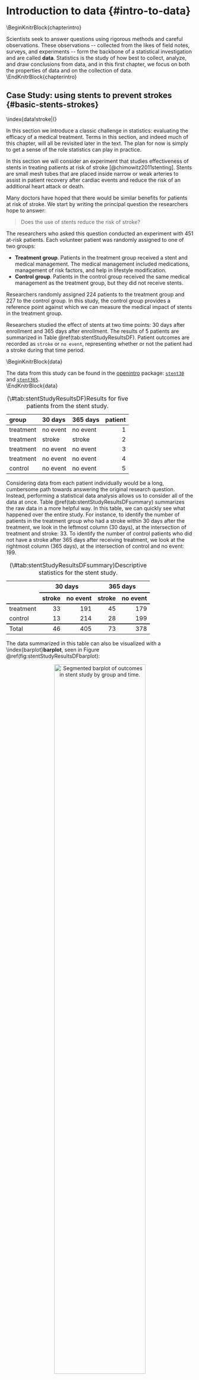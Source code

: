 # Introduction to data {#intro-to-data}

\BeginKnitrBlock{chapterintro}<div class="chapterintro">Scientists seek to answer questions using rigorous methods and careful observations. 
These observations -- collected from the likes of field notes, surveys, and experiments -- form the backbone of a statistical investigation and are called **data**. 
Statistics is the study of how best to collect, analyze, and draw conclusions from data, and in this first chapter, we focus on both the properties of data and on the collection of data.</div>\EndKnitrBlock{chapterintro}



## Case Study: using stents to prevent strokes {#basic-stents-strokes}

\index{data!stroke|(}

In this section we introduce a classic challenge in statistics: evaluating the efficacy of a medical treatment. 
Terms in this section, and indeed much of this chapter, will all be revisited later in the text. 
The plan for now is simply to get a sense of the role statistics can play in practice.

In this section we will consider an experiment that studies effectiveness of stents in treating patients at risk of stroke [@chimowitz2011stenting].
Stents are small mesh tubes that are placed inside narrow or weak arteries to assist in patient recovery after cardiac events and reduce the risk of an additional heart attack or death. 

Many doctors have hoped that there would be similar benefits for patients at risk of stroke. We start by writing the principal question the researchers hope to answer:

> Does the use of stents reduce the risk of stroke?

The researchers who asked this question conducted an experiment with 451 at-risk patients. Each volunteer patient was randomly assigned to one of two groups:

- **Treatment group**. Patients in the treatment group received a stent and medical management. 
The medical management included medications, management of risk factors, and help in lifestyle modification.
- **Control group**. Patients in the control group received the same medical management as the treatment group, but they did not receive stents.

Researchers randomly assigned 224 patients to the treatment group and 227 to the control group. 
In this study, the control group provides a reference point against which we can measure the medical impact of stents in the treatment group.

Researchers studied the effect of stents at two time points: 30 days after enrollment and 365 days after enrollment. 
The results of 5 patients are summarized in Table \@ref(tab:stentStudyResultsDF). 
Patient outcomes are recorded as `stroke` or `no event`, representing whether or not the patient had a stroke during that time period.

\BeginKnitrBlock{data}<div class="data">The data from this study can be found in the [openintro](http://openintrostat.github.io/openintro) package: [`stent30`](http://openintrostat.github.io/openintro/reference/stent30.html) and [`stent365`](http://openintrostat.github.io/openintro/reference/stent365.html).</div>\EndKnitrBlock{data}

<table>
<caption>(\#tab:stentStudyResultsDF)Results for five patients from the stent study.</caption>
 <thead>
  <tr>
   <th style="text-align:left;"> group </th>
   <th style="text-align:left;"> 30 days </th>
   <th style="text-align:left;"> 365 days </th>
   <th style="text-align:right;"> patient </th>
  </tr>
 </thead>
<tbody>
  <tr>
   <td style="text-align:left;"> treatment </td>
   <td style="text-align:left;"> no event </td>
   <td style="text-align:left;"> no event </td>
   <td style="text-align:right;"> 1 </td>
  </tr>
  <tr>
   <td style="text-align:left;"> treatment </td>
   <td style="text-align:left;"> stroke </td>
   <td style="text-align:left;"> stroke </td>
   <td style="text-align:right;"> 2 </td>
  </tr>
  <tr>
   <td style="text-align:left;"> treatment </td>
   <td style="text-align:left;"> no event </td>
   <td style="text-align:left;"> no event </td>
   <td style="text-align:right;"> 3 </td>
  </tr>
  <tr>
   <td style="text-align:left;"> treatment </td>
   <td style="text-align:left;"> no event </td>
   <td style="text-align:left;"> no event </td>
   <td style="text-align:right;"> 4 </td>
  </tr>
  <tr>
   <td style="text-align:left;"> control </td>
   <td style="text-align:left;"> no event </td>
   <td style="text-align:left;"> no event </td>
   <td style="text-align:right;"> 5 </td>
  </tr>
</tbody>
</table>

Considering data from each patient individually would be a long, cumbersome path towards answering the original research question. 
Instead, performing a statistical data analysis allows us to consider all of the data at once. 
Table \@ref(tab:stentStudyResultsDFsummary) summarizes the raw data in a more helpful way. 
In this table, we can quickly see what happened over the entire study. 
For instance, to identify the number of patients in the treatment group who had a stroke within 30 days after the treatment, we look in the leftmost column (30 days), at the intersection of treatment and stroke: 33.
To identify the number of control patients who did not have a stroke after 365 days after receiving treatment, we look at the rightmost column (365 days), at the intersection of control and no event: 199.

<table>
<caption>(\#tab:stentStudyResultsDFsummary)Descriptive statistics for the stent study.</caption>
 <thead>
<tr>
<th style="border-bottom:hidden" colspan="1"></th>
<th style="border-bottom:hidden; padding-bottom:0; padding-left:3px;padding-right:3px;text-align: center; border-bottom: 2px solid" colspan="2"><div style="border-bottom: 1px solid #ddd; padding-bottom: 5px; ">30 days</div></th>
<th style="border-bottom:hidden; padding-bottom:0; padding-left:3px;padding-right:3px;text-align: center; border-bottom: 2px solid" colspan="2"><div style="border-bottom: 1px solid #ddd; padding-bottom: 5px; ">365 days</div></th>
</tr>
  <tr>
   <th style="text-align:left;">  </th>
   <th style="text-align:right;"> stroke </th>
   <th style="text-align:right;"> no event </th>
   <th style="text-align:right;"> stroke </th>
   <th style="text-align:right;"> no event </th>
  </tr>
 </thead>
<tbody>
  <tr>
   <td style="text-align:left;border-top: 2px solid"> treatment </td>
   <td style="text-align:right;border-top: 2px solid"> 33 </td>
   <td style="text-align:right;border-top: 2px solid"> 191 </td>
   <td style="text-align:right;border-top: 2px solid"> 45 </td>
   <td style="text-align:right;border-top: 2px solid"> 179 </td>
  </tr>
  <tr>
   <td style="text-align:left;"> control </td>
   <td style="text-align:right;"> 13 </td>
   <td style="text-align:right;"> 214 </td>
   <td style="text-align:right;"> 28 </td>
   <td style="text-align:right;"> 199 </td>
  </tr>
  <tr>
   <td style="text-align:left;border-top: 2px solid"> Total </td>
   <td style="text-align:right;border-top: 2px solid"> 46 </td>
   <td style="text-align:right;border-top: 2px solid"> 405 </td>
   <td style="text-align:right;border-top: 2px solid"> 73 </td>
   <td style="text-align:right;border-top: 2px solid"> 378 </td>
  </tr>
</tbody>
</table>

The data summarized in this table can also be visualized with a \index{barplot}**barplot**, seen in Figure \@ref(fig:stentStudyResultsDFbarplot):



<div class="figure" style="text-align: center">
<img src="01-intro-to-data_files/figure-html/stentStudyResultsDFbarplot-1.png" alt="Segmented barplot of outcomes in stent study by group and time." width="70%" />
<p class="caption">(\#fig:stentStudyResultsDFbarplot)Segmented barplot of outcomes in stent study by group and time.</p>
</div>

\BeginKnitrBlock{guidedpractice}<div class="guidedpractice">Of the 224 patients in the treatment group, 45 had a stroke by the end of the first year. 
Using these two numbers, compute the proportion of patients in the treatment group who had a stroke by the end of their first year.
(Please note: answers to all Guided Practice exercises are provided using footnotes.)^[The proportion of the 224 patients who had a stroke within 365 days: $45/224 = 0.20$.]</div>\EndKnitrBlock{guidedpractice}

We can compute summary statistics from the table to give us a better idea of  how the impact of the stent treatment differed between the two groups.
A **summary statistic** is a single number summarizing a large amount of data.
For instance, the primary results of the study after 1 year could be described by two summary statistics: the proportion of people who had a stroke in the treatment and control groups.



- Proportion who had a stroke in the treatment (stent) group: $45/224 = 0.20 = 20\%$.
- Proportion who had a stroke in the control group: $28/227 = 0.12 = 12\%$.

These two summary statistics are useful in looking for differences in the groups, and we are in for a surprise: an additional 8% of patients in the treatment group had a stroke! 
This is important for two reasons. 
First, it is contrary to what doctors expected, which was that stents would *reduce* the rate of strokes. 
Second, it leads to a statistical question: do the data show a "real" difference between the groups?

This second question is subtle. 
Suppose you flip a coin 100 times. While the chance a coin lands heads in any given coin flip is 50%, we probably won't observe exactly 50 heads. 
This type of fluctuation is part of almost any type of data generating process. 
It is possible that the 8% difference in the stent study is due to this natural variation. 
However, the larger the difference we observe (for a particular sample size), the less believable it is that the difference is due to chance. 
So what we are really asking is the following: is the difference so large that we should reject the notion that it was due to chance?

While we don't yet have our statistical tools to fully address this question on our own, we can comprehend the conclusions of the published analysis: there was compelling evidence of harm by stents in this study of stroke patients.

**Be careful:** Do not generalize the results of this study to all patients and all stents.
This study looked at patients with very specific characteristics who volunteered to be a part of this study and who may not be representative of all stroke patients.
In addition, there are many types of stents and this study only considered the self-expanding Wingspan stent (Boston Scientific).
However, this study does leave us with an important lesson: we should keep our eyes open for surprises.

\index{data!stroke|)}



## Data basics {#data-basics}

Effective presentation and description of data is a first step in most analyses. This section introduces one structure for organizing data as well as some terminology that will be used throughout this book.

### Observations, variables, and data matrices

\index{data!loan50|(}

Table \@ref(tab:loan50DF) displays six rows of a data set for 50 randomly sampled loans offered through Lending Club, which is a peer-to-peer lending company. These observations will be referred to as the `loan50` data set.

\BeginKnitrBlock{data}<div class="data">The data can be found in the [openintro](http://openintrostat.github.io/openintro) package: [`loan50`](http://openintrostat.github.io/openintro/reference/loan50.html).</div>\EndKnitrBlock{data}

Each row in the table represents a single loan. 
The formal name for a row is a **case** or \index{unit of observation}**observational unit**.
The columns represent characteristics of each loan, where each column is referred to as a **variable**.

\BeginKnitrBlock{tip}<div class="tip">A variable is something that can be measured on an individual observational unit.
Be careful not to confuse summary statistics---calculated from a *group* of observational units---with variables.</div>\EndKnitrBlock{tip}

For example, the first row represents a loan of \$7,500 with an interest rate of 7.34\%, where the borrower is based in Maryland (MD) and has an income of \$70,000.



\BeginKnitrBlock{guidedpractice}<div class="guidedpractice">What is the grade of the first loan in Table \@ref(tab:loan50DF)?
And what is the home ownership status of the borrower for that first loan?
Reminder: for these Guided Practice questions, you can check your answer in the footnote.^[The loan's grade is A, and the borrower rents their residence.]</div>\EndKnitrBlock{guidedpractice}

In practice, it is especially important to ask clarifying questions to ensure important aspects of the data are understood.
For instance, it is always important to be sure we know what each variable means and its units of measurement.
Descriptions of the variables in the `loan50` dataset are given in Table \@ref(tab:loan50Variables).

<table>
<caption>(\#tab:loan50DF)Six rows from the `loan50` data set</caption>
 <thead>
  <tr>
   <th style="text-align:left;">   </th>
   <th style="text-align:right;"> loan_amount </th>
   <th style="text-align:right;"> interest_rate </th>
   <th style="text-align:right;"> term </th>
   <th style="text-align:left;"> grade </th>
   <th style="text-align:left;"> state </th>
   <th style="text-align:right;"> total_income </th>
   <th style="text-align:left;"> homeownership </th>
  </tr>
 </thead>
<tbody>
  <tr>
   <td style="text-align:left;"> 1 </td>
   <td style="text-align:right;"> 22000 </td>
   <td style="text-align:right;"> 10.90 </td>
   <td style="text-align:right;"> 60 </td>
   <td style="text-align:left;"> B </td>
   <td style="text-align:left;"> NJ </td>
   <td style="text-align:right;"> 59000 </td>
   <td style="text-align:left;"> rent </td>
  </tr>
  <tr>
   <td style="text-align:left;"> 2 </td>
   <td style="text-align:right;"> 6000 </td>
   <td style="text-align:right;"> 9.92 </td>
   <td style="text-align:right;"> 36 </td>
   <td style="text-align:left;"> B </td>
   <td style="text-align:left;"> CA </td>
   <td style="text-align:right;"> 60000 </td>
   <td style="text-align:left;"> rent </td>
  </tr>
  <tr>
   <td style="text-align:left;"> 3 </td>
   <td style="text-align:right;"> 25000 </td>
   <td style="text-align:right;"> 26.30 </td>
   <td style="text-align:right;"> 36 </td>
   <td style="text-align:left;"> E </td>
   <td style="text-align:left;"> SC </td>
   <td style="text-align:right;"> 75000 </td>
   <td style="text-align:left;"> mortgage </td>
  </tr>
  <tr>
   <td style="text-align:left;"> 4 </td>
   <td style="text-align:right;"> 6000 </td>
   <td style="text-align:right;"> 9.92 </td>
   <td style="text-align:right;"> 36 </td>
   <td style="text-align:left;"> B </td>
   <td style="text-align:left;"> CA </td>
   <td style="text-align:right;"> 75000 </td>
   <td style="text-align:left;"> rent </td>
  </tr>
  <tr>
   <td style="text-align:left;"> 5 </td>
   <td style="text-align:right;"> 25000 </td>
   <td style="text-align:right;"> 9.43 </td>
   <td style="text-align:right;"> 60 </td>
   <td style="text-align:left;"> B </td>
   <td style="text-align:left;"> OH </td>
   <td style="text-align:right;"> 254000 </td>
   <td style="text-align:left;"> mortgage </td>
  </tr>
  <tr>
   <td style="text-align:left;"> 6 </td>
   <td style="text-align:right;"> 6400 </td>
   <td style="text-align:right;"> 9.92 </td>
   <td style="text-align:right;"> 36 </td>
   <td style="text-align:left;"> B </td>
   <td style="text-align:left;"> IN </td>
   <td style="text-align:right;"> 67000 </td>
   <td style="text-align:left;"> mortgage </td>
  </tr>
</tbody>
</table>

<table>
<caption>(\#tab:loan50Variables)Variables and their descriptions for the `loan50` data set.</caption>
 <thead>
  <tr>
   <th style="text-align:left;"> variable </th>
   <th style="text-align:left;"> description </th>
  </tr>
 </thead>
<tbody>
  <tr>
   <td style="text-align:left;"> loan_amount </td>
   <td style="text-align:left;"> Amount of the loan received, in US dollars. </td>
  </tr>
  <tr>
   <td style="text-align:left;"> interest_rate </td>
   <td style="text-align:left;"> Interest rate on the loan, in an annual percentage. </td>
  </tr>
  <tr>
   <td style="text-align:left;"> term </td>
   <td style="text-align:left;"> The length of the loan, which is always set as a whole number of months. </td>
  </tr>
  <tr>
   <td style="text-align:left;"> grade </td>
   <td style="text-align:left;"> Loan grade, which takes a values A through G and represents the quality of the loan and its likelihood of being repaid. </td>
  </tr>
  <tr>
   <td style="text-align:left;"> state </td>
   <td style="text-align:left;"> US state where the borrower resides. </td>
  </tr>
  <tr>
   <td style="text-align:left;"> total_income </td>
   <td style="text-align:left;"> Borrower's total income, including any second income, in US dollars. </td>
  </tr>
  <tr>
   <td style="text-align:left;"> homeownership </td>
   <td style="text-align:left;"> Indicates whether the person owns, owns but has a mortgage, or rents. </td>
  </tr>
</tbody>
</table>

\index{data!loan50|)}

The data in Table \@ref(tab:loan50DF) represent a **data frame**, which is a convenient and common way to organize data, especially if collecting data in a spreadsheet.
Each row of a data frame corresponds to a unique case (observational unit), and each column corresponds to a variable.



When recording data, use a data matrix unless you have a very good reason to use a different structure.
This structure allows new cases to be added as rows or new variables as new columns.

\BeginKnitrBlock{guidedpractice}<div class="guidedpractice">The grades for assignments, quizzes, and exams in a course are often recorded in a gradebook that takes the form of a data frame. 
How might you organize a course's grade data using a data frame?^[There are multiple strategies that can be followed. One common strategy is to have each student represented by a row, and then add a column for each assignment, quiz, or exam. Under this setup, it is easy to review a single line to understand the grade history of a student. There should also be columns to include student information, such as one column to list student names.]</div>\EndKnitrBlock{guidedpractice}

\index{data!county|(}

\BeginKnitrBlock{guidedpractice}<div class="guidedpractice">We consider data for 3,142 counties in the United States,
which includes the name of each county, the state where it resides, its population in 2017, how its population changed from 2010 to 2017, poverty rate, and nine additional characteristics.
How might these data be organized in a data frame?^[Each county may be viewed as a case, and there are eleven pieces of information recorded for each case. A table with 3,142 rows and 14 columns could hold these data, where each row represents a county and each column represents a particular piece of information.]</div>\EndKnitrBlock{guidedpractice}

The data described in the Guided Practice above represents the **county** data set, which is shown as a data frame in Table \@ref(tab:countyDF).
The variables as well as the variables in the dataset that did not fit in Table \@ref(tab:countyDF) are described in Table \@ref(tab:countyVariables)

<table>
<caption>(\#tab:countyDF)Six observations and six variables from the `county` data set.</caption>
 <thead>
  <tr>
   <th style="text-align:left;"> name </th>
   <th style="text-align:left;"> state </th>
   <th style="text-align:right;"> pop2017 </th>
   <th style="text-align:right;"> pop_change </th>
   <th style="text-align:right;"> unemployment_rate </th>
   <th style="text-align:left;"> median_edu </th>
  </tr>
 </thead>
<tbody>
  <tr>
   <td style="text-align:left;"> Autauga County </td>
   <td style="text-align:left;"> Alabama </td>
   <td style="text-align:right;"> 55504 </td>
   <td style="text-align:right;"> 1.48 </td>
   <td style="text-align:right;"> 3.86 </td>
   <td style="text-align:left;"> some_college </td>
  </tr>
  <tr>
   <td style="text-align:left;"> Baldwin County </td>
   <td style="text-align:left;"> Alabama </td>
   <td style="text-align:right;"> 212628 </td>
   <td style="text-align:right;"> 9.19 </td>
   <td style="text-align:right;"> 3.99 </td>
   <td style="text-align:left;"> some_college </td>
  </tr>
  <tr>
   <td style="text-align:left;"> Barbour County </td>
   <td style="text-align:left;"> Alabama </td>
   <td style="text-align:right;"> 25270 </td>
   <td style="text-align:right;"> -6.22 </td>
   <td style="text-align:right;"> 5.90 </td>
   <td style="text-align:left;"> hs_diploma </td>
  </tr>
  <tr>
   <td style="text-align:left;"> Bibb County </td>
   <td style="text-align:left;"> Alabama </td>
   <td style="text-align:right;"> 22668 </td>
   <td style="text-align:right;"> 0.73 </td>
   <td style="text-align:right;"> 4.39 </td>
   <td style="text-align:left;"> hs_diploma </td>
  </tr>
  <tr>
   <td style="text-align:left;"> Blount County </td>
   <td style="text-align:left;"> Alabama </td>
   <td style="text-align:right;"> 58013 </td>
   <td style="text-align:right;"> 0.68 </td>
   <td style="text-align:right;"> 4.02 </td>
   <td style="text-align:left;"> hs_diploma </td>
  </tr>
  <tr>
   <td style="text-align:left;"> Bullock County </td>
   <td style="text-align:left;"> Alabama </td>
   <td style="text-align:right;"> 10309 </td>
   <td style="text-align:right;"> -2.28 </td>
   <td style="text-align:right;"> 4.93 </td>
   <td style="text-align:left;"> hs_diploma </td>
  </tr>
</tbody>
</table>

<table>
<caption>(\#tab:countyVariables)Variables and their descriptions for the `county` data set.</caption>
 <thead>
  <tr>
   <th style="text-align:left;"> variable </th>
   <th style="text-align:left;"> description </th>
  </tr>
 </thead>
<tbody>
  <tr>
   <td style="text-align:left;"> name </td>
   <td style="text-align:left;"> Name of county. </td>
  </tr>
  <tr>
   <td style="text-align:left;"> state </td>
   <td style="text-align:left;"> Name of state. </td>
  </tr>
  <tr>
   <td style="text-align:left;"> pop2000 </td>
   <td style="text-align:left;"> Population in 2000. </td>
  </tr>
  <tr>
   <td style="text-align:left;"> pop2010 </td>
   <td style="text-align:left;"> Population in 2010. </td>
  </tr>
  <tr>
   <td style="text-align:left;"> pop2017 </td>
   <td style="text-align:left;"> Population in 2017. </td>
  </tr>
  <tr>
   <td style="text-align:left;"> pop_change </td>
   <td style="text-align:left;"> Population change from 2010 to 2017. </td>
  </tr>
  <tr>
   <td style="text-align:left;"> poverty </td>
   <td style="text-align:left;"> Percent of population in poverty in 2017. </td>
  </tr>
  <tr>
   <td style="text-align:left;"> homeownership </td>
   <td style="text-align:left;"> Homeownership rate, 2006-2010. </td>
  </tr>
  <tr>
   <td style="text-align:left;"> multi_unit </td>
   <td style="text-align:left;"> Percent of housing units in multi-unit structures, 2006-2010. </td>
  </tr>
  <tr>
   <td style="text-align:left;"> unemployment_rate </td>
   <td style="text-align:left;"> Unemployment rate in 2017. </td>
  </tr>
  <tr>
   <td style="text-align:left;"> metro </td>
   <td style="text-align:left;"> Whether the county contains a metropolitan area, taking one of the values `yes` or `no`. </td>
  </tr>
  <tr>
   <td style="text-align:left;"> median_edu </td>
   <td style="text-align:left;"> Median education level (2013-2017), taking one of the values `below_hs`, `hs_diploma`, `some_college`, or `bachelors`. </td>
  </tr>
  <tr>
   <td style="text-align:left;"> per_capita_income </td>
   <td style="text-align:left;"> Per capita (per person) income (2013-2017). </td>
  </tr>
  <tr>
   <td style="text-align:left;"> median_hh_income </td>
   <td style="text-align:left;"> Median household income. </td>
  </tr>
  <tr>
   <td style="text-align:left;"> smoking_ban </td>
   <td style="text-align:left;"> Describes whether the type of county-level smoking ban in place in 2010, taking one of the values `none`, `partial`, or `comprehensive`. </td>
  </tr>
</tbody>
</table>

\BeginKnitrBlock{data}<div class="data">These data can be found in the [openintro](http://openintrostat.github.io/openintro) package: [`county`](http://openintrostat.github.io/openintro/reference/county.html).</div>\EndKnitrBlock{data}

### Types of variables {#variable-types}

Examine the `unemployment_rate`, `pop2017`, `state`, and `median_edu` variables in the `county` data set. 
Each of these variables is inherently different from the other three, yet some share certain characteristics.

First consider `unemployment_rate`, which is said to be a **numerical** variable since it can take a wide range of numerical values, and it is sensible to add, subtract, or take averages with those values.
On the other hand, we would not classify a variable reporting telephone area codes as numerical since the average, sum, and difference of area codes doesn't have any clear meaning.



The `pop2017` variable is also numerical, although it seems to be a little different than `unemployment_rate`.
This variable of the population count can only take whole non-negative numbers (0, 1, 2, ...).
For this reason, the population variable is said to be **discrete** since it can only take numerical values with jumps.
On the other hand, the unemployment rate variable is said to be **continuous**.



The variable `state` can take up to 51 values after accounting for Washington, DC: AL, AK, ..., and WY.
Because the responses themselves are categories, `state` is called a **categorical** variable, and the possible values are called the variable's **levels** .



Finally, consider the `median_edu` variable, which describes the median education level of county residents and takes values `below_hs`, `hs_diploma`, `some_college`, or `bachelors` in each county.
This variable seems to be a hybrid: it is a categorical variable but the levels have a natural ordering.
A variable with these properties is called an **ordinal** variable, while a regular categorical variable without this type of special ordering is called a **nominal** variable.
To simplify analyses, any ordinal variable in this book will be treated as a nominal (unordered) categorical variable.



<div class="figure" style="text-align: center">
<img src="01/figures/variables/variables.png" alt="Breakdown of variables into their respective types." width="75%" />
<p class="caption">(\#fig:variables)Breakdown of variables into their respective types.</p>
</div>

\BeginKnitrBlock{example}<div class="example">Data were collected about students in a statistics course.
Three variables were recorded for each student: number of siblings, student height, and whether the student had previously taken a statistics course.
Classify each of the variables as continuous numerical, discrete numerical, or categorical. 

---

The number of siblings and student height represent numerical variables.
Because the number of siblings is a count, it is discrete.
Height varies continuously, so it is a continuous numerical variable.
The last variable classifies students into two categories -- those who have and those who have not taken a statistics course -- which makes this variable categorical.</div>\EndKnitrBlock{example}

\index{data!stroke}

\BeginKnitrBlock{guidedpractice}<div class="guidedpractice">An experiment is evaluating the effectiveness of a new drug in treating migraines.
A `group` variable is used to indicate the experiment group for each patient: treatment or control.
The `num_migraines` variable represents the number of migraines the patient experienced during a 3-month period. Classify each variable as either numerical or categorical?^[The `group` variable can take just one of two group names, making it categorical. The `num_migraines` variable describes a count of the number of migraines, which is an outcome where basic arithmetic is sensible, which means this is numerical outcome; more specifically, since it represents a count, `num_migraines` is a discrete numerical variable.]</div>\EndKnitrBlock{guidedpractice}

### Relationships between variables {#variable-relations}

Many analyses are motivated by a researcher looking for a relationship between two or more variables.
A social scientist may like to answer some of the following questions:

> Does a higher than average increase in county population tend to correspond to counties with higher or lower median household incomes?

> If homeownership is lower than the national average in one county, will the percent of multi-unit structures in that county tend to be above or below the national average?

> How useful a predictor is median education level for the median household income for US counties?

To answer these questions, data must be collected, such as the `county` data set shown in Table \@ref(tab:countyDF).
Examining \index{summary statistic}**summary statistics** could provide insights for each of the three questions about counties.
Additionally, graphs can be used to visually exploring the data.

\index{scatterplot}**Scatterplots** are one type of graph used to study the relationship between two numerical variables.
Figure \@ref(fig:county-multi-unit-homeownership) displays the relationship between the variables `homeownership` and `multi_unit`, which is the percent of units in multi-unit structures (e.g. apartments, condos).
Each point on the plot represents a single county.
For instance, the highlighted dot corresponds to County 413 in the `county` data set: Chattahoochee County, Georgia, which has 39.4\% of units in multi-unit structures and a homeownership rate of 31.3\%.
The scatterplot suggests a relationship between the two variables: counties with a higher rate of multi-units tend to have lower homeownership rates.
We might brainstorm as to why this relationship exists and investigate each idea to determine which are the most reasonable explanations.

<div class="figure" style="text-align: center">
<img src="01-intro-to-data_files/figure-html/county-multi-unit-homeownership-1.png" alt="A scatterplot of homeownership versus the percent of units that are in multi-unit structures for US counties. The highlighted dot represents Chattahoochee County, Georgia, which has a multi-unit rate of 39.4% and a homeownership rate of 31.3%." width="70%" />
<p class="caption">(\#fig:county-multi-unit-homeownership)A scatterplot of homeownership versus the percent of units that are in multi-unit structures for US counties. The highlighted dot represents Chattahoochee County, Georgia, which has a multi-unit rate of 39.4% and a homeownership rate of 31.3%.</p>
</div>

The multi-unit and homeownership rates are said to be associated because the plot shows a discernible pattern.
When two variables show some connection with one another, they are called **associated** variables.
Associated variables can also be called **dependent** variables and vice-versa.



\BeginKnitrBlock{guidedpractice}<div class="guidedpractice">Examine the variables in the `loan50` data set, which are described in Table \@ref(tab:loan50Variables).
Create two questions about possible relationships between variables in `loan50` that are of interest to you.^[Two example questions: (1) What is the relationship between loan amount and total income? (2) If someone's income is above the average, will their interest rate tend to be above or below the average?]</div>\EndKnitrBlock{guidedpractice}

\BeginKnitrBlock{example}<div class="example">This example examines the relationship between the change in population from 2010 to 2017 and median household income for counties, which is visualized as a scatterplot in Figure \@ref(fig:county-pop-change-med-hh-income).
Are these variables associated?

---

The larger the median household income for a county, the higher the population growth observed for the county.
While this trend isn't true for every county, the trend in the plot is evident. Since there is some relationship between the variables, they are associated.</div>\EndKnitrBlock{example}

<div class="figure" style="text-align: center">
<img src="01-intro-to-data_files/figure-html/county-pop-change-med-hh-income-1.png" alt="A scatterplot showing `pop_change` against `median_hh_income`. Owsley County of Kentucky, is highlighted, which lost 3.63% of its population from 2010 to 2017 and had median household income of $22,736." width="70%" />
<p class="caption">(\#fig:county-pop-change-med-hh-income)A scatterplot showing `pop_change` against `median_hh_income`. Owsley County of Kentucky, is highlighted, which lost 3.63% of its population from 2010 to 2017 and had median household income of $22,736.</p>
</div>

Because there is a downward trend in Figure \@ref(fig:county-multi-unit-homeownership) -- counties with more units in multi-unit structures are associated with lower homeownership -- these variables are said to be **negatively associated**.
A **positive association** is shown in the relationship between the `median_hh_income` and `pop_change` variables in Figure \@ref(fig:county-pop-change-med-hh-income), where counties with higher median household income tend to have higher rates of population growth.



If two variables are not associated, then they are said to be **independent**.
That is, two variables are independent if there is no evident relationship between the two.



\BeginKnitrBlock{onebox}<div class="onebox">**Associated or independent, not both.**
A pair of variables are either related in some way (associated) or not (independent).
No pair of variables is both associated and independent.</div>\EndKnitrBlock{onebox}

### Explanatory and response variables

When we ask questions about the relationship between two variables, we sometimes also want to determine if the change in one variable causes a change in the other.
Consider the following rephrasing of an earlier question bout the `county` data set:

> If there is an increase in the median household income in a county, does this drive an increase in its population?

In this question, we are asking whether one variable affects another.
If this is our underlying belief, then *median household income* is the **explanatory variable** variable and the *population change* is the **response variable** variable in the hypothesized relationship.^[Sometimes the explanatory variable is called the **independent** variable and the response variable is called the **dependent** variable. However, this becomes confusing since a *pair* of variables might be independent or dependent, so we avoid this language.]



\index{data!county|)}

\BeginKnitrBlock{onebox}<div class="onebox">**Explanatory and response variables.**
When we suspect one variable might causally affect another, we label the first variable the explanatory variable and the second the response variable. 

<center>
explanatory variable $\rightarrow$ *might affect* $\rightarrow$ response variable
</center>
<br>
For many pairs of variables, there is no hypothesized relationship, and these labels would not be applied to either variable in such cases.</div>\EndKnitrBlock{onebox}

Bear in mind that the act of labeling the variables in this way does nothing to guarantee that a causal relationship exists.
A formal evaluation to check whether one variable causes a change in another requires an experiment.

### Introducing observational studies and experiments

There are two primary types of data collection: observational studies and experiments.

Researchers perform an **observational study** when they collect data in a way that does not directly interfere with how the data arise.
For instance, researchers may collect information via surveys, review medical or company records, or follow a **cohort** of many similar individuals to form hypotheses about why certain diseases might develop.
In each of these situations, researchers merely observe the data that arise.
In general, observational studies can provide evidence of a naturally occurring association between variables, but they cannot by themselves show a causal connection.



When researchers want to investigate the possibility of a causal connection, they conduct an **experiment**.
Usually there will be both an explanatory and a response variable.
For instance, we may suspect administering a drug will reduce mortality in heart attack patients over the following year.
To check if there really is a causal connection between the explanatory variable and the response, researchers will collect a sample of individuals and split them into groups.
The individuals in each group are *assigned* a treatment.
When individuals are randomly assigned to a group, the experiment is called a **randomized experiment**.
For example, each heart attack patient in the drug trial could be randomly assigned,  perhaps by flipping a coin, into one of two groups: the first group receives a **placebo** (fake treatment) and the second group receives the drug.
See the case study in Section \@ref(basic-stents-strokes) for another example of an experiment, though that study did not employ a placebo.



\BeginKnitrBlock{onebox}<div class="onebox">**Association $\neq$ Causation.**
In general, association does not imply causation, and causation can only be inferred from a randomized experiment.</div>\EndKnitrBlock{onebox}


## Sampling principles and strategies {#sampling-principles-strategies}

\index{sample|(}
\index{population|(}

The first step in conducting research is to identify topics or questions that are to be investigated.
A clearly laid out research question is helpful in identifying what subjects or cases should be studied and what variables are important.
It is also important to consider *how* data are collected so that they are reliable and help achieve the research goals.

### Populations and samples

Consider the following three research questions:

1. What is the average mercury content in swordfish in the Atlantic Ocean?
1. Over the last 5 years, what is the average time to complete a degree for Duke undergrads?
1. Does a new drug reduce the number of deaths in patients with severe heart disease?

Each research question refers to a target **population**. 
In the first question, the target population is all swordfish in the Atlantic ocean, and each fish represents a case. 
Often times, it is too expensive to collect data for every case in a population. 
Instead, a sample is taken. 
A **sample** represents a subset of the cases and is often a small fraction of the population. 
For instance, 60 swordfish (or some other number) in the population might be selected, and this sample data may be used to provide an estimate of the population average and answer the research question.



\BeginKnitrBlock{guidedpractice}<div class="guidedpractice">For the second and third questions above, identify the target population and what represents an individual case.^[The question *"Over the last 5 years, what is the average time to complete a degree for Duke undergrads?"* is only relevant to students who complete their degree; the average cannot be computed using a student who never finished her degree. Thus, only Duke undergrads who graduated in the last five years represent cases in the population under consideration. Each such student is an individual case. For the question *"Does a new drug reduce the number of deaths in patients with severe heart disease?"*, a person with severe heart disease represents a case. The population includes all people with severe heart disease.]</div>\EndKnitrBlock{guidedpractice}

### Anecdotal evidence

\index{bias|(}

Consider the following possible responses to the three research questions:

1. A man on the news got mercury poisoning from eating swordfish, so the average mercury concentration in swordfish must be dangerously high.
2. I met two students who took more than 7 years to graduate from Duke, so it must take longer to graduate at Duke than at many other colleges.
3. My friend's dad had a heart attack and died after they gave him a new heart disease drug, so the drug must not work.


Each conclusion is based on data.
However, there are two problems.
First, the data only represent one or two cases.
Second, and more importantly, it is unclear whether these cases are actually representative of the population. Data collected in this haphazard fashion are called **anecdotal evidence**.



\BeginKnitrBlock{onebox}<div class="onebox">**Anecdotal evidence.**
Be careful of data collected in a haphazard fashion.
Such evidence may be true and verifiable, but it may only represent extraordinary cases.</div>\EndKnitrBlock{onebox}

<div class="figure" style="text-align: center">
<img src="01/images/mn-winter/mn-winter.jpg" alt="In February 2010, some media pundits cited one large snow storm as evidence against global warming. As comedian Jon Stewart pointed out, &quot;It is one storm, in one region, of one country.&quot;" width="80%" />
<p class="caption">(\#fig:mn-winter)In February 2010, some media pundits cited one large snow storm as evidence against global warming. As comedian Jon Stewart pointed out, "It is one storm, in one region, of one country."</p>
</div>

Anecdotal evidence typically is composed of unusual cases that we recall based on their striking characteristics. 
For instance, we are more likely to remember the two people we met who took 7 years to graduate than the six others who graduated in four years. 
Instead of looking at the most unusual cases, we should examine a sample of many cases that better represent the population.

### Sampling from a population

\index{sample!random sample|(}
\index{sample!bias|(}

We might try to estimate the time to graduation for Duke undergraduates in the last 5 years by collecting a sample of students.
All graduates in the last 5 years represent the *population*\index{population}, and graduates who are selected for review are collectively called the *sample*\index{sample}.
In general, we always seek to *randomly* select a sample from a population.
The most basic type of random selection is equivalent to how raffles are conducted.
For example, in selecting graduates, we could write each graduate's name on a raffle ticket and draw 100 tickets.
The selected names would represent a random sample of 100 graduates.
We pick samples randomly to reduce the chance we introduce biases.

<div class="figure" style="text-align: center">
<img src="01-intro-to-data_files/figure-html/pop-to-sample-1.png" alt="In this graphic, five graduates are randomly selected from the population to be included in the sample." width="70%" />
<p class="caption">(\#fig:pop-to-sample)In this graphic, five graduates are randomly selected from the population to be included in the sample.</p>
</div>

\BeginKnitrBlock{example}<div class="example">Suppose we ask a student who happens to be majoring in nutrition to select several graduates for the study.
What kind of students do you think they might collect?
Do you think their sample would be representative of all graduates?

---

Perhaps they would pick a disproportionate number of graduates from health-related fields. Or perhaps their selection would be a good representation of the population.
When selecting samples by hand, we run the risk of picking a **biased** sample, even if our bias is unintended.</div>\EndKnitrBlock{example}



<div class="figure" style="text-align: center">
<img src="01-intro-to-data_files/figure-html/pop-to-sub-sample-graduates-1.png" alt="Asked to pick a sample of graduates, a nutrition major might inadvertently pick a disproportionate number of graduates from health-related majors." width="70%" />
<p class="caption">(\#fig:pop-to-sub-sample-graduates)Asked to pick a sample of graduates, a nutrition major might inadvertently pick a disproportionate number of graduates from health-related majors.</p>
</div>

If someone was permitted to pick and choose exactly which graduates were included in the sample, it is entirely possible that the sample could be skewed to that person's interests, which may be entirely unintentional.
This introduces **bias** into a sample. Sampling randomly helps resolve this problem.
The most basic random sample is called a **simple random sample**, and is equivalent to using a raffle to select cases.
This means that each case in the population has an equal chance of being included and there is no implied connection between the cases in the sample.



The act of taking a simple random sample helps minimize bias.
However, bias can crop up in other ways.
Even when people are picked at random, e.g. for surveys, caution must be exercised if the **non-response rate**\index{non-response rate} is high.
For instance, if only 30\% of the people randomly sampled for a survey actually respond, then it is unclear whether the results are **representative** of the entire population.
This **non-response bias**\index{non-response bias} can skew results.



<div class="figure" style="text-align: center">
<img src="01-intro-to-data_files/figure-html/survey-sample-1.png" alt="Due to the possibility of non-response, surveys studies may only reach a certain group within the population. It is difficult, and often times impossible, to completely fix this problem." width="70%" />
<p class="caption">(\#fig:survey-sample)Due to the possibility of non-response, surveys studies may only reach a certain group within the population. It is difficult, and often times impossible, to completely fix this problem.</p>
</div>

Another common downfall is a **convenience sample** \index{convenience sample}, where individuals who are easily accessible are more likely to be included in the sample.
For instance, if a political survey is done by stopping people walking in the Bronx, this will not represent all of New York City.
It is often difficult to discern what sub-population a convenience sample represents.



\BeginKnitrBlock{guidedpractice}<div class="guidedpractice">We can easily access ratings for products, sellers, and companies through websites. These ratings are based only on those people who go out of their way to provide a rating. If 50% of online reviews for a product are negative, do you think this means that 50% of buyers are dissatisfied with the product? Why or why not?^[Answers will vary. From our own anecdotal experiences, we believe people tend to rant more about products that fell below expectations than rave about those that perform as expected. For this reason, we suspect there is a negative bias in product ratings on sites like Amazon. However, since our experiences may not be representative, we also keep an open mind.]</div>\EndKnitrBlock{guidedpractice}

\index{sample!bias|)}
\index{sample!random sample|)}
\index{bias|)}
\index{population|)}
\index{sample|)}

### Observational studies

Data where no treatment has been explicitly applied (or explicitly withheld) is called **observational data**.
For instance, the loan data and county data described in Section \@ref(data-basics) are both examples of observational data.



Making causal conclusions based on experiments is often reasonable.
However, making the same causal conclusions based on observational data can be treacherous and is not recommended.
Thus, observational studies are generally only sufficient to show associations or form hypotheses that can be later checked with experiments.

\BeginKnitrBlock{guidedpractice}<div class="guidedpractice">Suppose an observational study tracked sunscreen use and skin cancer, and it was found that the more sunscreen someone used, the more likely the person was to have skin cancer. Does this mean sunscreen *causes* skin cancer?^[No. See the paragraph following the exercise for an explanation.]</div>\EndKnitrBlock{guidedpractice}

Some previous research tells us that using sunscreen actually reduces skin cancer risk, so maybe there is another variable that can explain this hypothetical association between sunscreen usage and skin cancer. 
One important piece of information that is absent is sun exposure. If someone is out in the sun all day, they are more likely to use sunscreen *and* more likely to get skin cancer. Exposure to the sun is unaccounted for in the simple investigation.

<img src="01-intro-to-data_files/figure-html/sun-causes-cancer-1.png" width="70%" style="display: block; margin: auto;" />

<!--
Some studies:
http://www.sciencedirect.com/science/article/pii/S0140673698121682
http://archderm.ama-assn.org/cgi/content/abstract/122/5/537
Study with a similar scenario to that described here:
http://onlinelibrary.wiley.com/doi/10.1002/ijc.22745/full
-->

Sun exposure is what is called a **confounding variable**^[Also called a **lurking variable**, **confounding factor**, or a **confounder**.], which is a variable that is associated with both the explanatory and response variables. 
While one method to justify making causal conclusions from observational studies is to exhaust the search for confounding variables, there is no guarantee that all confounding variables can be examined or measured.



\BeginKnitrBlock{guidedpractice}<div class="guidedpractice">Figure \@ref(fig:county-multi-unit-homeownership) shows a negative association between the homeownership rate and the percentage of multi-unit structures in a county.
However, it is unreasonable to conclude that there is a causal relationship between the two variables.
Suggest a variable that might explain the negative relationship.^[Answers will vary. Population density may be important. If a county is very dense, then this may require a larger fraction of residents to live in multi-unit structures. Additionally, the high density may contribute to increases in property value, making homeownership infeasible for many residents.]</div>\EndKnitrBlock{guidedpractice}

Observational studies come in two forms: prospective and retrospective studies.
A **prospective study** identifies individuals and collects information as events unfold.
For instance, medical researchers may identify and follow a group of patients over many years to assess the possible influences of behavior on cancer risk. 
One example of such a study is The Nurses' Health Study. 
Started in 1976 and expanded in 1989, the Nurses' Health Study has collected data on over 275,000 nurses and is still enrolling participants. 
This prospective study recruits registered nurses and then collects data from them using questionnaires. 
**Retrospective studies** collect data after events have taken place, e.g. researchers may review past events in medical records.
Some data sets may contain both prospectively- and retrospectively-collected variables, such as medical studies which gather information on participants' lives before they enter the study and subsequently collect data on participants throughout the study. 



### Four sampling methods

Almost all statistical methods are based on the notion of implied randomness. 
If observational data are not collected in a random framework from a population, these statistical methods -- the estimates and errors associated with the estimates -- are not reliable. 
Here we consider four random sampling techniques: simple, stratified, cluster, and multistage sampling. Figures \@ref(fig:simple-stratified) and \@ref(fig:cluster-multistage) provide graphical representations of these techniques.

\index{sample!simple random sampling}
\index{sample!stratified sampling}

<div class="figure" style="text-align: center">
<img src="01-intro-to-data_files/figure-html/simple-stratified-1.png" alt="Examples of simple random and stratified sampling. In the top panel, simple random sampling was used to randomly select the 18 cases (denoted in red). In the bottom panel, stratified sampling was used: cases were grouped into strata, then simple random sampling was employed to randomly select 3 cases within each stratum." width="70%" />
<p class="caption">(\#fig:simple-stratified)Examples of simple random and stratified sampling. In the top panel, simple random sampling was used to randomly select the 18 cases (denoted in red). In the bottom panel, stratified sampling was used: cases were grouped into strata, then simple random sampling was employed to randomly select 3 cases within each stratum.</p>
</div>

\BeginKnitrBlock{todo}<div class="todo">Replace MLB example with something else below</div>\EndKnitrBlock{todo}

**Simple random sampling** is probably the most intuitive form of random sampling. 
Consider the salaries of Major League Baseball (MLB) players, where each player is a member of one of the league's 30 teams. 
To take a simple random sample of 120 baseball players and their salaries, we could write the names of that season's several hundreds of players onto slips of paper, drop the slips into a bucket, shake the bucket around until we are sure the names are all mixed up, then draw out slips until we have the sample of 120 players. 
In general, a sample is referred to as "simple random" if each case in the population has an equal chance of being included in the final sample *and* knowing that a case is included in a sample does not provide useful information about which other cases are included.

\index{sample!strata|textbf}

**Stratified sampling** is a divide-and-conquer sampling strategy.
The population is divided into groups called **strata**.
The strata are chosen so that similar cases are grouped together, then a second sampling method, usually simple random sampling, is employed within each stratum.
In the baseball salary example, each of the 30 teams could represent a strata, since some teams have a lot more money (up to 4 times as much!). 
Then we might randomly sample 4 players from each team for our sample of 120 players.



**Stratified sampling** is especially useful when the cases in each stratum are very similar with respect to the outcome of interest. 
The downside is that analyzing data from a stratified sample is a more complex task than analyzing data from a simple random sample. 
The analysis methods introduced in this book would need to be extended to analyze data collected using stratified sampling.



\BeginKnitrBlock{example}<div class="example">Why would it be good for cases within each stratum to be very similar?

---

We might get a more stable estimate for the subpopulation in a stratum if the cases are very similar, leading to more precise estimates within each group. 
When we combine these estimates into a single estimate for the full population, that population estimate will tend to be more precise since each individual group estimate is itself more precise.</div>\EndKnitrBlock{example}

In a **cluster sample**, we break up the population into many groups, called **clusters**. 
Then we sample a fixed number of clusters and include all observations from each of those clusters in the sample. 
A **multistage sample** is like a cluster sample, but rather than keeping all observations in each cluster, we would collect a random sample within each selected cluster.



\index{sample!cluster sampling}

<div class="figure" style="text-align: center">
<img src="01-intro-to-data_files/figure-html/cluster-multistage-1.png" alt="Examples of cluster and multistage sampling. In the top panel, cluster sampling was used: data were binned into nine clusters, three of these clusters were sampled, and all observations within these three cluster were included in the sample. In the bottom panel, multistage sampling was used, which differs from cluster sampling only in that we randomly select a subset of each cluster to be included in the sample rather than measuring every case in each sampled cluster." width="70%" />
<p class="caption">(\#fig:cluster-multistage)Examples of cluster and multistage sampling. In the top panel, cluster sampling was used: data were binned into nine clusters, three of these clusters were sampled, and all observations within these three cluster were included in the sample. In the bottom panel, multistage sampling was used, which differs from cluster sampling only in that we randomly select a subset of each cluster to be included in the sample rather than measuring every case in each sampled cluster.</p>
</div>

Sometimes cluster or multistage sampling can be more economical than the alternative sampling techniques.
Also, unlike stratified sampling, these approaches are most helpful when there is a lot of case-to-case variability within a cluster but the clusters themselves don't look very different from one another.
For example, if neighborhoods represented clusters, then cluster or multistage sampling work best when the neighborhoods are very diverse.
A~downside of these methods is that more advanced techniques are typically required to analyze the data, though the methods in this book can be extended to handle such data.

\BeginKnitrBlock{example}<div class="example">Suppose we are interested in estimating the malaria rate in a densely tropical portion of rural Indonesia.
We learn that there are 30 villages in that part of the Indonesian jungle, each more or less similar to the next, but the distances between the villages is substantial. Our goal is to test 150 individuals for malaria.
What sampling method should be employed?

---

A simple random sample would likely draw individuals from all 30 villages, which could make data collection extremely expensive.
Stratified sampling would be a challenge since it is unclear how we would build strata of similar individuals. 
However, cluster sampling or multistage sampling seem like very good ideas. 
If we decided to use multistage sampling, we might randomly select half of the villages, then randomly select 10 people from each. 
This would probably reduce our data collection costs substantially in comparison to a simple random sample, and the cluster sample would still give us reliable information, even if we would need to analyze the data with slightly more advanced methods than we discuss in this book.</div>\EndKnitrBlock{example}


## Experiments

Studies where the researchers assign treatments to cases are called **experiments**. 
When this assignment includes randomization, e.g. using a coin flip to decide which treatment a patient receives, it is called a **randomized experiment**. 
Randomized experiments are fundamentally important when trying to show a causal connection between two variables.



### Principles of experimental design

1. **Controlling.** Researchers assign treatments to cases, and they do their best to **control** any other differences in the groups^[This is a different concept than a *control group*, which we discuss in the second principle and in Section \@ref(reducing-bias-human-experiments).].  
For example, when patients take a drug in pill form, some patients take the pill with only a sip of water while others may have it with an entire glass of water. 
To control for the effect of water consumption, a doctor may instruct every patient to drink a 12 ounce glass of water with the pill.


    
1. **Randomization.** Researchers randomize patients into treatment groups to account for variables that cannot be controlled. 
For example, some patients may be more susceptible to a disease than others due to their dietary habits. 
Randomizing patients into the treatment or control group helps even out such differences, and it also prevents accidental bias from entering the study.

1. **Replication.** The more cases researchers observe, the more accurately they can estimate the effect of the explanatory variable on the response. 
In a single study, we **replicate** by collecting a sufficiently large sample. 
Alternatively, a group of scientists may replicate an entire study to verify an earlier finding.



1. **Blocking.** Researchers sometimes know or suspect that variables, other than the treatment, influence the response. 
Under these circumstances, they may first group individuals based on this variable into **blocks** and then randomize cases within each block to the treatment groups. 
This strategy is often referred to as **blocking**. 
For instance, if we are looking at the effect of a drug on heart attacks, we might first split patients in the study into low-risk and high-risk blocks, then randomly assign half the patients from each block to the control group and the other half to the treatment group, as shown in Figure \@ref(fig:blocking). 
This strategy ensures each treatment group has an equal number of low-risk and high-risk patients.



<div class="figure" style="text-align: center">
<img src="01-intro-to-data_files/figure-html/blocking-1.png" alt="Blocking using a variable depicting patient risk. Patients are first divided into low-risk and high-risk blocks, then each block is evenly separated into the treatment groups using randomization. This strategy ensures an equal representation of patients in each treatment group from both the low-risk and high-risk categories." width="70%" />
<p class="caption">(\#fig:blocking)Blocking using a variable depicting patient risk. Patients are first divided into low-risk and high-risk blocks, then each block is evenly separated into the treatment groups using randomization. This strategy ensures an equal representation of patients in each treatment group from both the low-risk and high-risk categories.</p>
</div>

It is important to incorporate the first three experimental design principles into any study, and this book describes applicable methods for analyzing data from such experiments.
Blocking is a slightly more advanced technique, and statistical methods in this book may be extended to analyze data collected using blocking.

Randomized experiments are generally built on four principles.

\BeginKnitrBlock{todo}<div class="todo">Are the "four" principles the same as the enumerated list above?</div>\EndKnitrBlock{todo}

### Reducing bias in human experiments {#reducing-bias-human-experiments}

Randomized experiments have long been considered to be the gold standard for data collection, but they do not ensure an unbiased perspective into the cause and effect relationship in all cases.
Human studies are perfect examples where bias can unintentionally arise.
Here we reconsider a study where a new drug was used to treat heart attack patients.
In particular, researchers wanted to know if the drug reduced deaths in patients.

These researchers designed a randomized experiment because they wanted to draw causal conclusions about the drug's effect. 
Study volunteers^[Human subjects are often called **patients**, **volunteers**, or **study participants**.] were randomly placed into two study groups. 
One group, the **treatment group**, received the drug. 
The other group, called the **control group**, did not receive any drug treatment.



Put yourself in the place of a person in the study. 
If you are in the treatment group, you are given a fancy new drug that you anticipate will help you. 
On the other hand, a person in the other group doesn't receive the drug and sits idly, hoping her participation doesn't increase her risk of death. 
These perspectives suggest there are actually two effects in this study: the one of interest is the effectiveness of the drug, and the second is an emotional effect to (not) taking the drug, which is difficult to quantify.

Researchers aren't usually interested in the emotional effect, which might bias the study.
To circumvent this problem, researchers do not want patients to know which group they are in.
When researchers keep the patients uninformed about their treatment, the study is said to be **blind**.
But there is one problem: if a patient doesn't receive a treatment, they will know they're in the control group.
The solution to this problem is to give fake treatments to patients in the control group.
A fake treatment is called a **placebo**, and an effective placebo is the key to making a study truly blind.
A classic example of a placebo is a sugar pill that is made to look like the actual treatment pill.
Often times, a placebo results in a slight but real improvement in patients.
This effect has been dubbed the **placebo effect**.



The patients are not the only ones who should be blinded: doctors and researchers can accidentally bias a study.
When a doctor knows a patient has been given the real treatment, they might inadvertently give that patient more attention or care than a patient that they know is on the placebo.
To guard against this bias, which again has been found to have a measurable effect in some instances, most modern studies employ a **double-blind** setup where doctors or researchers who interact with patients are, just like the patients, unaware of who is or is not receiving the treatment.^[There are always some researchers involved in the study who do know which patients are receiving which treatment. However, they do not interact with the study's patients and do not tell the blinded health care professionals who is receiving which treatment.]



\BeginKnitrBlock{guidedpractice}<div class="guidedpractice">Look back to the study in Section \@ref(basic-stents-strokes) where researchers were testing whether stents were effective at reducing strokes in at-risk patients. 
Is this an experiment? Was the study blinded? Was it double-blinded?^[The researchers assigned the patients into their treatment groups, so this study was an experiment. However, the patients could distinguish what treatment they received, so this study was not blind. The study could not be double-blind since it was not blind.]</div>\EndKnitrBlock{guidedpractice}

\BeginKnitrBlock{guidedpractice}<div class="guidedpractice">For the study in Section \@ref(basic-stents-strokes), could the researchers have employed a placebo?
If so, what would that placebo have looked like?^[Ultimately, can we make patients think they got treated from a surgery? In fact, we can, and some experiments use a **sham surgery**. In a sham surgery, the patient does undergo surgery, but the patient does not receive the full treatment, though they will still get a placebo effect.]</div>\EndKnitrBlock{guidedpractice}

You may have many questions about the ethics of sham surgeries to create a placebo.
These questions may have even arisen in your mind when in the general experiment context, where a possibly helpful treatment was withheld from individuals in the control group; the main difference is that a sham surgery tends to create additional risk, while withholding a treatment only maintains a person's risk.

There are always multiple viewpoints of experiments and placebos, and rarely is it obvious which is ethically "correct".
For instance, is it ethical to use a sham surgery when it creates a risk to the patient?
However, if we don't use sham surgeries, we may promote the use of a costly treatment that has no real effect; if this happens, money and other resources will be diverted away from other treatments that are known to be helpful.
Ultimately, this is a difficult situation where we cannot perfectly protect both the patients who have volunteered for the study and the patients who may benefit (or not) from the treatment in the future.

\BeginKnitrBlock{uptohere}<div class="uptohere">UPDATED UP TO HERE</div>\EndKnitrBlock{uptohere}


## Data in `R`

`R` is a powerful and open source software tool for working with data. 
Throughout this text, we provide some guidance on how to use `R` within the
context of the statistical content that is being covered.  

As educators, we see the value of teaching with modern software to
empower students to take optimal advantage of the concepts they are learning.
However, we understand the limitations of some educational structures, and we
know that not every classroom will be able to implement `R` alongside the 
statistical concepts. Generally, we will present the `R` techniques at the end
of each chapter. There are times in the text when the concepts are not
distinguishable from the software, and in those cases, we have have provided the
`R` code within the main body of the chapter.

We start with an introduction to `R`, focused on how datasets are structured in
`R` and how the user can work with a data object in `R`.

### Dataframes in `R`

Throughout the text, we will work with many different datasets. Some datasets
are pre-loaded into `R`, some get loaded through `R` packages, and some datasets
will be created by the student. Datasets can be viewed through the RStudio
environment, but the data can also be investigated through the notebook features
of an RMarkdown file.

Consider the \data{email50} data that was described previously in this chapter.  
We can use the `glimpse()` function to see the variables included in the dataset
and their data type. Or, we could use the `head()` function to see the first
few rows of the dataset.


```r
data(email50)
glimpse(email50)
#> Rows: 50
#> Columns: 21
#> $ spam         <dbl> 0, 0, 1, 0, 0, 0, 0, 0, 0, 0, 0, 0, 1, 1, 0, 0, 0, 1, 0,…
#> $ to_multiple  <dbl> 0, 0, 0, 0, 0, 0, 0, 0, 0, 0, 0, 0, 0, 1, 0, 0, 0, 0, 0,…
#> $ from         <dbl> 1, 1, 1, 1, 1, 1, 1, 1, 1, 1, 1, 1, 1, 1, 1, 1, 1, 1, 1,…
#> $ cc           <int> 0, 0, 4, 0, 0, 0, 0, 0, 1, 0, 0, 0, 0, 0, 0, 0, 0, 0, 1,…
#> $ sent_email   <dbl> 1, 0, 0, 0, 0, 0, 0, 1, 1, 0, 0, 0, 0, 0, 0, 1, 1, 0, 1,…
#> $ time         <dttm> 2012-01-04 06:19:16, 2012-02-16 13:10:06, 2012-01-04 08…
#> $ image        <dbl> 0, 0, 0, 0, 0, 0, 0, 0, 0, 0, 0, 0, 0, 0, 0, 0, 0, 0, 0,…
#> $ attach       <dbl> 0, 0, 2, 0, 0, 0, 0, 0, 0, 0, 0, 0, 0, 2, 0, 0, 0, 1, 0,…
#> $ dollar       <dbl> 0, 0, 0, 0, 9, 0, 0, 0, 0, 23, 4, 0, 3, 2, 0, 0, 0, 0, 0…
#> $ winner       <fct> no, no, no, no, no, no, no, no, no, no, no, no, yes, no,…
#> $ inherit      <dbl> 0, 0, 0, 0, 0, 0, 0, 0, 0, 0, 0, 0, 0, 0, 0, 0, 0, 0, 0,…
#> $ viagra       <dbl> 0, 0, 0, 0, 0, 0, 0, 0, 0, 0, 0, 0, 0, 0, 0, 0, 0, 0, 0,…
#> $ password     <dbl> 0, 0, 0, 0, 1, 0, 0, 0, 0, 0, 0, 2, 0, 0, 0, 0, 0, 0, 8,…
#> $ num_char     <dbl> 21.705, 7.011, 0.631, 2.454, 41.623, 0.057, 0.809, 5.229…
#> $ line_breaks  <int> 551, 183, 28, 61, 1088, 5, 17, 88, 242, 578, 1167, 198, …
#> $ format       <dbl> 1, 1, 0, 0, 1, 0, 0, 1, 1, 1, 1, 1, 1, 0, 1, 1, 1, 0, 1,…
#> $ re_subj      <dbl> 1, 0, 0, 0, 0, 0, 0, 1, 1, 0, 0, 0, 0, 0, 0, 1, 1, 0, 0,…
#> $ exclaim_subj <dbl> 0, 0, 0, 0, 0, 0, 0, 0, 1, 0, 0, 0, 0, 0, 0, 0, 0, 0, 0,…
#> $ urgent_subj  <dbl> 0, 0, 0, 0, 0, 0, 0, 0, 0, 0, 0, 0, 0, 0, 0, 0, 0, 0, 0,…
#> $ exclaim_mess <dbl> 8, 1, 2, 1, 43, 0, 0, 2, 22, 3, 13, 1, 2, 2, 21, 10, 0, …
#> $ number       <fct> small, big, none, small, small, small, small, small, sma…
```


```r
head(email50) 
#> # A tibble: 6 x 21
#>    spam to_multiple  from    cc sent_email time                image attach
#>   <dbl>       <dbl> <dbl> <int>      <dbl> <dttm>              <dbl>  <dbl>
#> 1     0           0     1     0          1 2012-01-04 06:19:16     0      0
#> 2     0           0     1     0          0 2012-02-16 13:10:06     0      0
#> 3     1           0     1     4          0 2012-01-04 08:36:23     0      2
#> 4     0           0     1     0          0 2012-01-04 10:49:52     0      0
#> 5     0           0     1     0          0 2012-01-27 02:34:45     0      0
#> 6     0           0     1     0          0 2012-01-17 10:31:57     0      0
#> # … with 13 more variables: dollar <dbl>, winner <fct>, inherit <dbl>,
#> #   viagra <dbl>, password <dbl>, num_char <dbl>, line_breaks <int>,
#> #   format <dbl>, re_subj <dbl>, exclaim_subj <dbl>, urgent_subj <dbl>,
#> #   exclaim_mess <dbl>, number <fct>
```

Sometimes it is necessary to extract a column or a row from a data set. 
In `R`, the `$` operator can be used to extract a column from a dataset. 
For example, `data$variable` would extract the `variable` column from the `data` dataframe.
When extracted, these columns can be thought of as vectors. With these vectors, if you desired to pull off a specific entry, you could use square brackets (`[ ]`), with the index (number) of the entry you wish to extract in the brackets. 
For example, `data$variable[2]` would extract the second entry (row) of the `variable` column. 

Because a dataframe can be (roughly) thought of as a set of many different vectors, you can extract rows and columns from a dataframe using familiar matrix notation (e.g. `[row, column]`. 
For example `data[i,j]` will extract the $(i,j)^{th}$ entry of data, `data[i, ]` will extract the $i^{th}$ row, and `data[ , j]` will extract the $j^{th}$ column. Notice, when extracting an  entire row (or column), you do not need to specify the columns (or rows) you would like, which is why the second entry does not contain a number. 


```r
email50$num_char
#>  [1] 21.705  7.011  0.631  2.454 41.623  0.057  0.809  5.229  9.277 17.170
#> [11] 64.401 10.368 42.793  0.451 29.233  9.794  2.139  0.130  4.945 11.533
#> [21]  5.682  6.768  0.086  3.070 26.520 26.255  5.259  2.780  5.864  9.928
#> [31] 25.209  6.563 24.599 25.757  0.409 11.223  3.778  1.493 10.613  0.493
#> [41]  4.415 14.156  9.491 24.837  0.684 13.502  2.789  1.169  8.937 15.829
email50[47,3]
#> # A tibble: 1 x 1
#>    from
#>   <dbl>
#> 1     1
```

<table>
<caption>(\#tab:ca)Data from the 47th row of the email dataset.</caption>
 <thead>
  <tr>
   <th style="text-align:right;"> spam </th>
   <th style="text-align:right;"> to_multiple </th>
   <th style="text-align:right;"> from </th>
   <th style="text-align:right;"> cc </th>
   <th style="text-align:right;"> sent_email </th>
   <th style="text-align:left;"> time </th>
   <th style="text-align:right;"> image </th>
   <th style="text-align:right;"> attach </th>
   <th style="text-align:right;"> dollar </th>
   <th style="text-align:left;"> winner </th>
   <th style="text-align:right;"> inherit </th>
   <th style="text-align:right;"> viagra </th>
   <th style="text-align:right;"> password </th>
   <th style="text-align:right;"> num_char </th>
   <th style="text-align:right;"> line_breaks </th>
   <th style="text-align:right;"> format </th>
   <th style="text-align:right;"> re_subj </th>
   <th style="text-align:right;"> exclaim_subj </th>
   <th style="text-align:right;"> urgent_subj </th>
   <th style="text-align:right;"> exclaim_mess </th>
   <th style="text-align:left;"> number </th>
  </tr>
 </thead>
<tbody>
  <tr>
   <td style="text-align:right;"> 0 </td>
   <td style="text-align:right;"> 1 </td>
   <td style="text-align:right;"> 1 </td>
   <td style="text-align:right;"> 2 </td>
   <td style="text-align:right;"> 0 </td>
   <td style="text-align:left;"> 2012-01-02 14:24:21 </td>
   <td style="text-align:right;"> 0 </td>
   <td style="text-align:right;"> 0 </td>
   <td style="text-align:right;"> 0 </td>
   <td style="text-align:left;"> no </td>
   <td style="text-align:right;"> 0 </td>
   <td style="text-align:right;"> 0 </td>
   <td style="text-align:right;"> 0 </td>
   <td style="text-align:right;"> 8.72 </td>
   <td style="text-align:right;"> 185 </td>
   <td style="text-align:right;"> 0 </td>
   <td style="text-align:right;"> 1 </td>
   <td style="text-align:right;"> 0 </td>
   <td style="text-align:right;"> 0 </td>
   <td style="text-align:right;"> 3 </td>
   <td style="text-align:left;"> small </td>
  </tr>
</tbody>
</table>

### Tidy Structure of Data {#datastruc}

For plotting, analyses, model building, etc., the data should be structured according to certain principles.   
Hadley Wickham provides a thorough discussion and advice for cleaning up the data in @Wickham2014.

* *Tidy Data*: rows (cases/observational units) and columns (variables).  
The key is that *every* row is a case and *every* column is a variable.  
No exceptions.
* Creating tidy data is often not trivial.


Within `R` (really within any type of computing language, Python, SQL, Java, etc.), it is important to understand how to build data using the patterns of the language.  
Some things to consider:

* `object_name <- anything` is a way of assigning `anything` to the new `object_name`.
* `object_name <- function_name(data_table, arguments)` is a way of using a function to create a new object.
* `object_name <- data_table %>% function_name(arguments)` uses chaining syntax as an extension of the ideas of functions.  
In chaining, the value on the left side of `%>%` becomes the *first argument* to the function on the right side.

``` 
object_name <- data_table %>%
                    function_name(arguments) %>% 
                    another_function_name(other_arguments)
```

is extended chaining.  `%>%` is never at the front of the line, it is always connecting one idea with the continuation of that idea on the next line.
* In `R`, all functions take arguments in round parentheses (as opposed to subsetting observations or variables from data objects which happen with square parentheses).  Additionally, the spot to the left of `%>%` is always a data table.
* The pipe syntax should be read as *then*, `%>%`.

### Using the pipe to chain

The pipe syntax (`%>%`) takes a data frame (or data table) and sends it to the argument of a function.  The mapping goes to the first available argument in the function.  
For example:

`x %>% f(y)` is the same as `f(x, y)`

` y %>% f(x, ., z)` is the same as `f(x,y,z)`

Pipes are used commonly with functions in the `dplyr` package (see `R` examples in Chapter \@ref(eda)) and they allow us to sequentially build data wrangling operations. 
We’ll start with short pipes and throughout the course build up to longer pipes that perform multiple operations.

Consider the \data{hsb2} data, High School and Beyond survey.  
Two hundred observations were randomly sampled from the High School and Beyond survey, a survey conducted on high school seniors by the National Center of Education Statistics.
Of interest is the proportion of students at each of the two types of school, `public` and `privaate`.

We use the `table` command to tabulate how many of each type of school are in the dataset.  Notice that the same result is produced by the `$` command with `table` and the chaining syntax done with `%>%`.

<div style="float: left; width: 49.5%;">

```r
data(hsb2)
table(hsb2$schtyp)  
#> 
#>  public private 
#>     168      32
```
</div>

<div style="float: left; width: 49.5%;">

```r
hsb2 %>% 
  select(schtyp) %>%
  table()
#> .
#>  public private 
#>     168      32
```
</div>


What if we are interested only in `public` schools?  
First, we should take note of another piece of `R` syntax: the double equal sign. 
This is the logical test for “is equal to”. 
In other words, we first determine if school type is equal to public for each of the observations in the dataset and filter for those where this is true.


```r
# Filter for public schools
hsb2_public <- hsb2 %>%
  filter(schtyp == "public")
```
  
We can read this as: “take the `hsb2` data frame and `pipe` it into the `filter` function. Filter the data for `cases where school type is equal to public`. Then, `assign` the resulting data frame to a new object called `hsb2 underscore public`.”  
  
Suppose we are not interested in the actual reading score of students, but instead whether their reading score is below average or at or above average. 
First, we need to calculate the average reading score with the mean function. 
This will give us the mean value, 52.23. 
However, in order to be able to refer back to this value later on, we might want to store it as an object that we can refer to by name.


```r
# Calculate average reading score and show the value
mean(hsb2$read)
#> [1] 52.2
```

So instead of just printing the result, let’s save it as a new object called `avg_read`.


```r
# Calculate average reading score and store as avg_read
avg_read <- mean(hsb2$read)
```

Before we more on, a quick tip: most often you’ll want to do both; see the value and also store it for later use. The approach we used here, running the mean function twice, is redundant.

Instead, you can simply wrap your assignment code in parentheses so that `R` will not only assign the average value of reading test scores to avg read, but it will also print out its value.


```r
# Do both
(avg_read <- mean(hsb2$read))
#> [1] 52.2
```

Next we need to determine whether each student is below or at or above average. For example, a reading score of 57 is above average, so is 68, but 44 is below. 
Obviously, going through each record like this would be tedious and error prone.

Instead we can create this new variable with the mutate function from the `dplyr` package.

We start with the data frame, `hsb2`, and pipe it into `mutate`, to create a new variable called `read_cat` (`cat` for `cat`egorical). 
Note that we are using a new variable name here in order to not overwrite the existing reading score variable.
The new variable `read_cat` will be a column in the existing data frame `hsb2`.
To indicate that the `mutate` function came from the `dplyr` package, we use the `pacakge::function` syntax.
It is not usually necessary to provide the package name (unless there is ambiguity about where the function came from).



```r
hsb2 <- hsb2 %>% dplyr::mutate(read_cat = ifelse(read < avg_read, 
                                                 "below average", "at or above average"))
```

The decision criteria for this new variable is based on a TRUE/FALSE question: if the reading score of the student is below the average reading score, label “below average”, otherwise, label “at or above average”.

This can be accomplished using the `ifelse` function in `R`.

The first argument of the function is the logical test.

The second argument is what to do if the result of the logical test is TRUE, in other words, if the student’s score is below the average score, and the last argument is what to do if the result is FALSE.

The `ifelse` function can be used for more complicated discretization rules as well, by nesting many `ifelse` statements within each other. 
This is not necessary for this example, but it will come up later in the course.

<!--
# droplevels()  #???

# SRS using sample_n
# stratified sampling using group_by then sample_n
# R code for blocking???

# add case_when?
-->

\BeginKnitrBlock{todo}<div class="todo">Add link to tutorial.</div>\EndKnitrBlock{todo}


## Chapter review

### Terms

We introduced the following terms in the chapter. 
If you're not sure what some of these terms mean, we recommend you go back in the text and review their definitions.
We are purposefully presenting them in alphabetical order, instead of in order of appearance, so they will be a little more challenging to locate. 
However you should be able to easily spot them as **bolded text**.

<table>
<tbody>
  <tr>
   <td style="text-align:left;"> anecdotal evidence </td>
   <td style="text-align:left;"> control group </td>
   <td style="text-align:left;"> non-response bias </td>
   <td style="text-align:left;"> representative </td>
  </tr>
  <tr>
   <td style="text-align:left;"> associated </td>
   <td style="text-align:left;"> convenience sample </td>
   <td style="text-align:left;"> non-response rate </td>
   <td style="text-align:left;"> response variable </td>
  </tr>
  <tr>
   <td style="text-align:left;"> barplot </td>
   <td style="text-align:left;"> data </td>
   <td style="text-align:left;"> numerical </td>
   <td style="text-align:left;"> retrospective study </td>
  </tr>
  <tr>
   <td style="text-align:left;"> bias </td>
   <td style="text-align:left;"> data frame </td>
   <td style="text-align:left;"> observational data </td>
   <td style="text-align:left;"> sample </td>
  </tr>
  <tr>
   <td style="text-align:left;"> blind </td>
   <td style="text-align:left;"> dependent </td>
   <td style="text-align:left;"> observational study </td>
   <td style="text-align:left;"> sample bias </td>
  </tr>
  <tr>
   <td style="text-align:left;"> blocking </td>
   <td style="text-align:left;"> discrete </td>
   <td style="text-align:left;"> observational unit </td>
   <td style="text-align:left;"> simple random sample </td>
  </tr>
  <tr>
   <td style="text-align:left;"> case </td>
   <td style="text-align:left;"> double-blind </td>
   <td style="text-align:left;"> ordinal </td>
   <td style="text-align:left;"> simple random sampling </td>
  </tr>
  <tr>
   <td style="text-align:left;"> categorical </td>
   <td style="text-align:left;"> experiment </td>
   <td style="text-align:left;"> placebo </td>
   <td style="text-align:left;"> strata </td>
  </tr>
  <tr>
   <td style="text-align:left;"> cluster </td>
   <td style="text-align:left;"> explanatory variable </td>
   <td style="text-align:left;"> placebo effect </td>
   <td style="text-align:left;"> stratified sampling </td>
  </tr>
  <tr>
   <td style="text-align:left;"> cluster sampling </td>
   <td style="text-align:left;"> independent </td>
   <td style="text-align:left;"> population </td>
   <td style="text-align:left;"> summary statistic </td>
  </tr>
  <tr>
   <td style="text-align:left;"> cohort </td>
   <td style="text-align:left;"> level </td>
   <td style="text-align:left;"> positive association </td>
   <td style="text-align:left;"> treatment group </td>
  </tr>
  <tr>
   <td style="text-align:left;"> confounding variable </td>
   <td style="text-align:left;"> multistage sample </td>
   <td style="text-align:left;"> prospective study </td>
   <td style="text-align:left;"> variable </td>
  </tr>
  <tr>
   <td style="text-align:left;"> continuous </td>
   <td style="text-align:left;"> negative association </td>
   <td style="text-align:left;"> randomized experiment </td>
   <td style="text-align:left;">  </td>
  </tr>
  <tr>
   <td style="text-align:left;"> control </td>
   <td style="text-align:left;"> nominal </td>
   <td style="text-align:left;"> replicate </td>
   <td style="text-align:left;">  </td>
  </tr>
</tbody>
</table>


